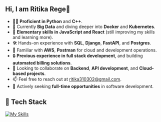 ## Hi, I am Ritika Rege👋

- 👨‍💻 **Proficient in Python** and **C++**.
- 🌱 Currently **Big Data** and diving deeper into **Docker** and **Kubernetes**.
- 👀 **Elementary skills in JavaScript and React** (still improving my skills and learning more).
- 🛠️ Hands-on experience with **SQL**, **Django**, **FastAPI**, and **Postgres**.
- 🚀 Familiar with **AWS**, **Postman** for cloud and development operations.
- 🔒 **Previous experience in full stack development**, and building **automated billing solutions**.
- 💞️ Looking to collaborate on **Backend**, **API development**, and **Cloud-based projects**.
- 📫 Feel free to reach out at  [ritika310302@gmail.com](mailto:ritika310302@gmail.com).
- 💼 Actively seeking **full-time opportunities** in software development.


## 🚀 Tech Stack

[![My Skills](https://skillicons.dev/icons?i=aws,bash,c++,django,docker,fastapi,py,javascript,kubernetes,mongodb,mysql,nodejs,react,postgres,postman)](https://skillicons.dev)

<!--
**RitikaRege31/RitikaRege31** is a ✨ _special_ ✨ repository because its `README.md` (this file) appears on your GitHub profile.

Here are some ideas to get you started:

- 🔭 I’m currently working on ...
- 🌱 I’m currently learning ...
- 👯 I’m looking to collaborate on ...
- 🤔 I’m looking for help with ...
- 💬 Ask me about ...
- 📫 How to reach me: ...
- 😄 Pronouns: ...
- ⚡ Fun fact: ...
-->
